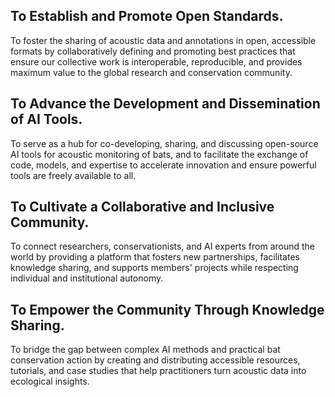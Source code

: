 ## To Establish and Promote Open Standards.

To foster the sharing of acoustic data and annotations in open, accessible formats by collaboratively defining and promoting best practices that ensure our collective work is interoperable, reproducible, and provides maximum value to the global research and conservation community.

## To Advance the Development and Dissemination of AI Tools.

To serve as a hub for co-developing, sharing, and discussing open-source AI tools for acoustic monitoring of bats, and to facilitate the exchange of code, models, and expertise to accelerate innovation and ensure powerful tools are freely available to all.

## To Cultivate a Collaborative and Inclusive Community.

To connect researchers, conservationists, and AI experts from around the world by providing a platform that fosters new partnerships, facilitates knowledge sharing, and supports members' projects while respecting individual and institutional autonomy.

## To Empower the Community Through Knowledge Sharing.

To bridge the gap between complex AI methods and practical bat conservation action by creating and distributing accessible resources, tutorials, and case studies that help practitioners turn acoustic data into ecological insights.
